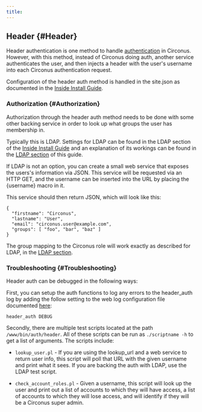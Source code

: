 ```yaml
---
title:
---
```


## Header {#Header}
Header authentication is one method to handle [authentication](/Authentication.md) in Circonus. However, with this method, instead of Circonus doing auth, another service authenticates the user, and then injects a header with the user's username into each Circonus authentication request.

Configuration of the header auth method is handled in the site.json as documented in the [Inside Install Guide](https://login.circonus.com/resources/docs/inside/InstallGeneral.html#header).


### Authorization {#Authorization}
Authorization through the header auth method needs to be done with some other backing service in order to look up what groups the user has membership in.

Typically this is LDAP. Settings for LDAP can be found in the LDAP section of the [Inside Install Guide](https://login.circonus.com/resources/docs/inside/InstallGeneral.html#LDAP) and an explanation of its workings can be found in the [LDAP section](/Authentication/LDAP.md) of this guide.

If LDAP is not an option, you can create a small web service that exposes the users's information via JSON.  This service will be requested via an HTTP GET, and the username can be inserted into the URL by placing the {username} macro in it.

This service should then return JSON, which will look like this:
```
{
  "firstname": "Circonus",
  "lastname": "User",
  "email": "circonus.user@example.com",
  "groups": [ "foo", "bar", "baz" ]
}
```

The group mapping to the Circonus role will work exactly as described for LDAP, in the  [LDAP section](/Authentication/LDAP.md).


### Troubleshooting {#Troubleshooting}
Header auth can be debugged in the following ways:

First, you can setup the auth functions to log any errors to the header_auth log by adding the follow setting to the web log configuration file documented [here](/WebLogs.md):
```
header_auth DEBUG
```

Secondly, there are multiple test scripts located at the path `/www/bin/auth/header`. All of these scripts can be run as `./scriptname -h` to get a list of arguments. The scripts include:

 * `lookup_user.pl` - If you are using the lookup_url and a web service to return user info, this script will poll that URL with the given username and print what it sees. If you are backing the auth with LDAP, use the LDAP test script.

 * `check_account_roles.pl` - Given a username, this script will look up the user and print out a list of accounts to which they will have access, a list of accounts to which they will lose access, and will identify if they will be a Circonus super admin.

